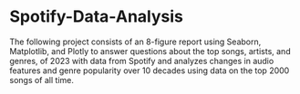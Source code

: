 # Spotify-Data-Analysis
The following project consists of an 8-figure report using Seaborn, Matplotlib, and Plotly to answer questions about the top songs, artists, and genres, of 2023 with data from Spotify and analyzes changes in audio features and genre popularity over 10 decades using data on the top 2000 songs of all time. 
